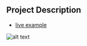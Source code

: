 ## Project Description

* [live example](https://partybrasil.github.io/website-templates/css3-drop-shadows/)

![alt text](https://github.com/learning-zone/Website-Templates/blob/master/assets/CSS3-drop-shadows.png "CSS3-drop-shadows")

